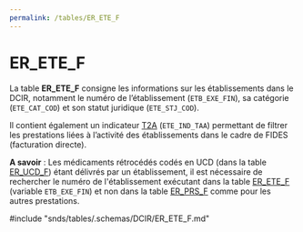 ```yaml
---
permalink: /tables/ER_ETE_F
---
```

# ER\_ETE\_F
<!-- SPDX-License-Identifier: MPL-2.0 -->
La table **ER_ETE_F** consigne les informations sur les établissements dans le DCIR, notamment le numéro de l’établissement (`ETB_EXE_FIN`), sa catégorie (`ETE_CAT_COD`) et son statut juridique (`ETE_STJ_COD`). 

Il contient également un indicateur [T2A](/snds/glossaire/T2A.md) (`ETE_IND_TAA`) permettant de filtrer les prestations liées à l’activité des établissements dans le cadre de FIDES (facturation directe).

**A savoir** : Les médicaments rétrocédés codés en UCD (dans la table [ER_UCD_F](/ER_UCD_F.md)) étant délivrés par un établissement, il est nécessaire de rechercher le numéro de l'établissement exécutant dans la table [ER_ETE_F](/ER_ETE_F.md) (variable `ETB_EXE_FIN`) et non dans la table [ER_PRS_F](/ER_PRS_F.md) comme pour les autres prestations.  


<!-- ATTENTION : Ne pas supprimer ou modifier la ligne ci-dessous -->
#include "snds/tables/.schemas/DCIR/ER_ETE_F.md"
<!-- ATTENTION : Ne pas supprimer ou modifier la ligne ci-dessus -->
